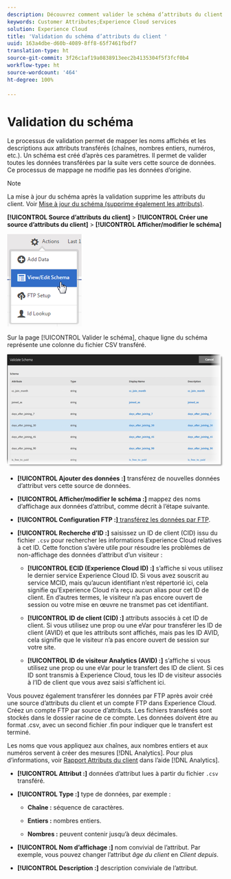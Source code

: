 ```yaml
---
description: Découvrez comment valider le schéma d’attributs du client dans Adobe Experience Cloud.
keywords: Customer Attributes;Experience Cloud services
solution: Experience Cloud
title: 'Validation du schéma d’attributs du client '
uuid: 163a4dbe-d60b-4089-8ff8-65f7461fbdf7
translation-type: ht
source-git-commit: 3f26c1af19a0838913eec2b4135304f5f3fcf0b4
workflow-type: ht
source-wordcount: '464'
ht-degree: 100%

---
```



# Validation du schéma

Le processus de validation permet de mapper les noms affichés et les descriptions aux attributs transférés (chaînes, nombres entiers, numéros, etc.). Un schéma est créé d’après ces paramètres. Il permet de valider toutes les données transférées par la suite vers cette source de données. Ce processus de mappage ne modifie pas les données d’origine.

>[!NOTE]
>
>La mise à jour du schéma après la validation supprime les attributs du client. Voir [Mise à jour du schéma (supprime également les attributs)](../attributes/t-crs-usecase.md#task_6568898BB7C44A42ABFB86532B89063C).

**[!UICONTROL Source d’attributs du client]** > **[!UICONTROL Créer une source d’attributs du client]** > **[!UICONTROL Afficher/modifier le schéma]**

![](assets/view_edit_schema.png)

Sur la page [!UICONTROL Valider le schéma], chaque ligne du schéma représente une colonne du fichier CSV transféré.

![](assets/06_crs_usecase.png)

* **[!UICONTROL Ajouter des données :]** transférez de nouvelles données d’attribut vers cette source de données.

* **[!UICONTROL Afficher/modifier le schéma :]** mappez des noms d’affichage aux données d’attribut, comme décrit à l’étape suivante.

* **[!UICONTROL Configuration FTP :]**[ transférez les données par FTP](../attributes/t-upload-attributes-ftp.md#task_591C3B6733424718A62453D2F8ADF73B).

* **[!UICONTROL Recherche d’ID :]** saisissez un ID de client (CID) issu du fichier `.csv` pour rechercher les informations Experience Cloud relatives à cet ID. Cette fonction s’avère utile pour résoudre les problèmes de non-affichage des données d’attribut d’un visiteur :

   * **[!UICONTROL ECID (Experience Cloud ID) :]** s’affiche si vous utilisez le dernier service Experience Cloud ID. Si vous avez souscrit au service MCID, mais qu’aucun identifiant n’est répertorié ici, cela signifie qu’Experience Cloud n’a reçu aucun alias pour cet ID de client. En d’autres termes, le visiteur n’a pas encore ouvert de session ou votre mise en œuvre ne transmet pas cet identifiant.

   * **[!UICONTROL ID de client (CID) :]** attributs associés à cet ID de client. Si vous utilisez une prop ou une eVar pour transférer les ID de client (AVID) et que les attributs sont affichés, mais pas les ID AVID, cela signifie que le visiteur n’a pas encore ouvert de session sur votre site.

   * **[!UICONTROL ID de visiteur Analytics (AVID) :]** s’affiche si vous utilisez une prop ou une eVar pour le transfert des ID de client. Si ces ID sont transmis à Experience Cloud, tous les ID de visiteur associés à l’ID de client que vous avez saisi s’affichent ici.

Vous pouvez également transférer les données par FTP après avoir créé une source d’attributs du client et un compte FTP dans Experience Cloud. Créez un compte FTP par source d’attributs. Les fichiers transférés sont stockés dans le dossier racine de ce compte. Les données doivent être au format .csv, avec un second fichier .fin pour indiquer que le transfert est terminé.

Les noms que vous appliquez aux chaînes, aux nombres entiers et aux numéros servent à créer des mesures [!DNL Analytics]. Pour plus d’informations, voir [Rapport Attributs du client](https://docs.adobe.com/content/help/fr-FR/core-services/interface/customer-attributes/attributes.html) dans l’aide [!DNL Analytics].

* **[!UICONTROL Attribut :]** données d’attribut lues à partir du fichier `.csv` transféré.

* **[!UICONTROL Type :]** type de données, par exemple :

   * **Chaîne :** séquence de caractères.

   * **Entiers :** nombres entiers.

   * **Nombres :** peuvent contenir jusqu’à deux décimales.

* **[!UICONTROL Nom d’affichage :]** nom convivial de l’attribut. Par exemple, vous pouvez changer l’attribut *âge du client* en *Client depuis*.

* **[!UICONTROL Description :]** description conviviale de l’attribut.
